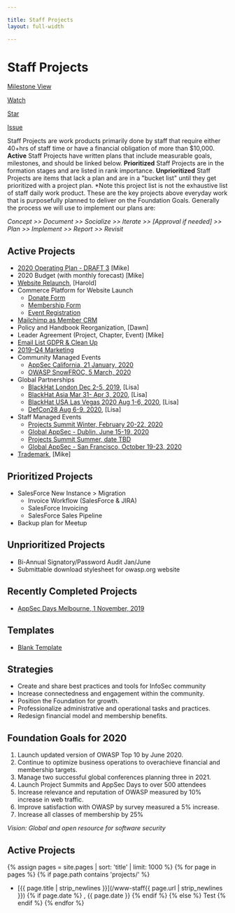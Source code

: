 ```yaml
---

title: Staff Projects
layout: full-width

---
```


# Staff Projects

[Milestone View](/www-staff/milestones)

<!-- Place this tag in your head or just before your close body tag. -->
<script async defer src="https://buttons.github.io/buttons.js"></script>
<!-- Place this tag where you want the button to render. --><a class="github-button" href="https://github.com/owasp/www-staff"  data-icon="octicon-eye" data-size="large" data-show-count="true" aria-label="Watch ntkme/github-buttons on GitHub">Watch</a>
<!-- Place this tag where you want the button to render. -->
<a class="github-button" href="https://github.com/owasp/www-staff" data-icon="octicon-star" data-size="large" data-show-count="true" aria-label="Star ntkme/github-buttons on GitHub">Star</a>
<!-- Place this tag where you want the button to render. -->
<a class="github-button" href="https://github.com/owasp/www-staff/issues" data-icon="octicon-issue-opened" data-size="large" data-show-count="true" aria-label="Issue owasp/www-staff on GitHub">Issue</a>

Staff Projects are work products primarily done by staff that require either 40+hrs of staff time or have a financial obligation of more than $10,000. **Active** Staff Projects have written plans that include measurable goals, milestones, and should be linked below.  **Prioritized** Staff Projects are in the formation stages and are listed in rank importance. **Unprioritized** Staff Projects are items that lack a plan and are in a "bucket list" until they get prioritized with a project plan. *Note this project list is not the exhaustive list of staff daily work product. These are the key projects above everyday work that is purposefully planned to deliver on the Foundation Goals. Generally the process we will use to implement our plans are: 

*Concept >> Document >> Socialize >> Iterate >> [Approval if needed] >> Plan >> Implement >> Report >> Revisit*

## Active Projects
* [2020 Operating Plan - DRAFT 3](/www-staff/operating-plan/2020) [Mike]
* 2020 Budget (with monthly forecast) [Mike]
* [Website Relaunch](/www-staff/projects/201912-Website-Launch), [Harold]
* Commerce Platform for Website Launch
  * [Donate Form](/www-staff/projects/201911-donate-form)
  * [Membership Form](/www-staff/projects/201911-membership-form)
  * [Event Registration](/www-staff/projects/201912-events-form)
* [Mailchimp as Member CRM](/www-staff/projects/201912-mailchimp)
* Policy and Handbook Reorganization, [Dawn]
* Leader Agreement (Project, Chapter, Event) [Mike]
* [Email List GDPR & Clean Up](/www-staff/projects/201910-Email-Cleanup)
* [2019-Q4 Marketing](/www-staff/projects/201910-marketing)
* Community Managed Events
  * [AppSec California, 21 January, 2020](/www-staff/projects/2020-event-appsec-california)
  * [OWASP SnowFROC, 5 March, 2020](/www-staff/projects/202003-snowfroc)
* Global Partnerships
  * [BlackHat London Dec 2-5, 2019](/www-staff/projects/201912-Blackhat-London), [Lisa]
  * [BlackHat Asia Mar 31- Apr 3, 2020](/www-staff/projects/202003-Blackhat-Asia), [Lisa]
  * [BlackHat USA Las Vegas 2020 Aug 1-6, 2020](/www-staff/projects/202008-Blackhat-Las-Vegas), [Lisa]
  * [DefCon28 Aug 6-9, 2020](/www-staff/projects/202008-Defcon-28), [Lisa]
* Staff Managed Events
  * [Projects Summit Winter, February 20-22, 2020](/www-staff/projects/202002-Projects-Summit-Q1)
  * [Global AppSec - Dublin, June 15-19, 2020](/www-staff/projects/202006-GlobalAppSec-Dublin)
  * [Projects Summit Summer, date TBD](/www-staff/projects/202007-Projects-Summit-Q3)
  * [Global AppSec - San Francisco, October 19-23, 2020](/www-staff/projects/202010-Global-AppSec-SF)
* [Trademark](/www-staff/projects/201902-Trademarks), [Mike]

## Prioritized Projects
* SalesForce New Instance > Migration
  * Invoice Workflow (SalesForce & JIRA)
  * SalesForce Invoicing
  * SalesForce Sales Pipeline
* Backup plan for Meetup

## Unprioritized Projects
* Bi-Annual Signatory/Password Audit Jan/June
* Submittable download stylesheet for owasp.org website

## Recently Completed Projects
* [AppSec Days Melbourne, 1 November, 2019](https://www.owasp.org/index.php/Staff-Projects/20191101-AppSecDay-Melbourne)

## Templates 
* [Blank Template](/www-staff/projects/202001-template)

## Strategies
* Create and share best practices and tools for InfoSec community
* Increase connectedness and engagement within the community.
* Position the Foundation for growth.
* Professionalize administrative and operational tasks and practices.
* Redesign financial model and membership benefits.

## Foundation Goals for 2020
1. Launch updated version of OWASP Top 10 by June 2020.
1. Continue to optimize business operations to overachieve financial and membership targets.
1. Manage two successful global conferences planning three in 2021.
1. Launch Project Summits and AppSec Days to over 500 attendees
1. Increase relevance and reputation of OWASP measured by 10% increase in web traffic.
1. Improve satisfaction with OWASP by survey measured a 5% increase.
1. Increase all classes of membership by 25%

*Vision: Global and open resource for software security*


## Active Projects
{% assign pages = site.pages | sort: 'title' | limit: 1000 %}
{% for page in pages %}
   {% if page.path contains 'projects/' %}
   * [{{ page.title | strip_newlines }}](/www-staff{{ page.url | strip_newlines }})
     {% if page.date %}
       , {{ page.date }}
     {% endif %}
   {% else %}
      Test
   {% endif %}
{% endfor %}


